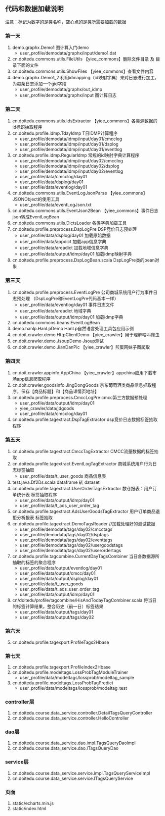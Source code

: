 ## 代码和数据加载说明
注意：标记为数字的是类名称，空心点的是类所需要加载的数据

### 第一天
1. demo.graphx.Demo1    图计算入门demo
    - user_profile/demodata/graphx/input/demo1.dat
2. cn.doitedu.commons.utils.FileUtils           【yiee_commons】删除文件目录 及 目录下面的文件
3. cn.doitedu.commons.utils.ShowFiles           【yiee_commons】查看文件内容
4. demo.graphx.Demo1_2  利用idmapping（id映射字典）来对日志进行加工，为每条日志添加一个gid字段
    - user_profile/demodata/graphx/out_idmp
    - user_profile/demodata/graphx/input    图计算日志

### 第二天
1. cn.doitedu.commons.utils.IdsExtractor        【yiee_commons】各类源数据的id标识抽取程序    
1. cn.doitedu.profile.idmp.TdayIdmp      T日IDMP计算程序    
    - user_profile/demodata/idmp/input/day01/cmcclog
    - user_profile/demodata/idmp/input/day01/dsplog
    - user_profile/demodata/idmp/input/day01/eventlog
1. cn.doitedu.profile.idmp.RegularIdmp          常规的id映射字典计算程序
    - user_profile/demodata/idmp/input/day02/cmcclog
    - user_profile/demodata/idmp/input/day02/dsplog
    - user_profile/demodata/idmp/input/day02/eventlog
    - user_profile/data/cmcclog/day01
    - user_profile/data/dsplog/day01
    - user_profile/data/eventlog/day01
1. cn.doitedu.commons.utils.EventLogJsonParse   【yiee_commons】JSONObject的使用工具
    - user_profile/data/eventLogJson.txt
1. cn.doitedu.commons.utils.EventJson2Bean      【yiee_commons】事件日志json转成EventLogBean
1. cn.doitedu.commons.utils.DictsLoader     各类字典加载工具
1. cn.doitedu.profile.preprocess.DspLogPre      DSP竞价日志预处理
    - user_profile/data/dsplog/day01  加载原始数据
    - user_profile/data/appdict 加载app信息字典
    - user_profile/data/areadict 加载地域信息字典
    - user_profile/data/output/idmp/day01 加载idmp映射字典
1. cn.doitedu.profile.preprocess.DspLogBean.scala     DspLogPre类的bean对象

### 第三天    
1. cn.doitedu.profile.preprocess.EventLogPre    公司商城系统用户行为事件日志预处理       （DspLogPre和EventLogPre代码基本一样）
    - user_profile/data/eventlog/day01    事件日志文件
    - user_profile/data/areadict 地域字典
    - user_profile/data/output/idmp/day01   加载idmp字典
1. cn.doitedu.commons.beans.EventLogBean
1. demo.hanlp.HanLpDemo     HanLp自然语言处理工具包应用示例
1. cn.doit.crawler.demo.HttpClientDemo          【yiee_crawler】用于理解啥叫爬虫
1. cn.doit.crawler.demo.JsoupDemo                Jsoup测试
1. cn.doit.crawler.demo.JianDanPic              【yiee_crawler】煎蛋网妹子图爬取

### 第四天
1. cn.doit.crawler.appinfo.AppChina             【yiee_crawler】appchina应用下载市场app信息爬取程序
1. cn.doit.crawler.goodsinfo.JingDongGoods      京东葡萄酒类商品信息抓取程序，保存【商品标题】和【商品详情页地址】
1. cn.doitedu.profile.preprocess.CmccLogPre cmcc第三方数据预处理
    - user_profile/data/output/idmp/day01    
    - yiee_crawler/data/jdgoods
    - user_profile/data/cmcclog/day01
2. cn.doitedu.profile.tagextract.DspTagExtractor    dsp竞价日志数据标签抽取程序

### 第五天
1. cn.doitedu.profile.tagextract.CmccTagExtractor   CMCC流量数据的标签抽取
1. cn.doitedu.profile.tagextract.EventLogTagExtractor   商城系统用户行为日志标签抽取
    - user_profile/data/t_user_goods 商品信息表
1. test.java.Df2Ds.scala    dataframe  转 dataset
1. cn.doitedu.profile.tagextract.UserOrderTagsExtractor     数仓报表：用户订单统计表 标签抽取程序
    - user_profile/data/output/idmp/day01
    - user_profile/data/t_ads_user_order_tag
1. cn.doitedu.profile.tagextract.AdsUserGoodsTagExtractor       用户订单商品退拒分析报表 标签抽取
6. cn.doitedu.profile.tagextract.DemoTagsReader     //加载处理好的测试数据
    - user_profile/demodata/tags/day02/cmcctags     
    - user_profile/demodata/tags/day02/dsptags
    - user_profile/demodata/tags/day02/eventtags
    - user_profile/demodata/tags/day02/usergoodstags
    - user_profile/demodata/tags/day02/userordertags
1. cn.doitedu.profile.tagcombine.CurrentDayTagsCombiner     当日各数据源所抽取的标签的聚合程序
    - user_profile/data/output/eventlog/day01
    - user_profile/data/output/cmcc/day01
    - user_profile/data/output/dsplog/day01
    - user_profile/data/t_user_goods
    - user_profile/data/t_ads_user_order_tag
    - user_profile/data/output/idmp/day01
1. cn/doitedu/profile/tagcombine/HisAndTodayTagCombiner.scala       将当日的标签计算结果，整合历史（前一日）标签结果
    - user_profile/data/output/tags/day01
    - user_profile/data/output/tags/day02

### 第六天
5. cn.doitedu.profile.tagexport.ProfileTags2Hbase

### 第七天
1. cn.doitedu.profile.tagexport.ProfileIndex2Hbase
1. cn.doitedu.profile.modeltags.LossProbTagModuleTrainer    
    - user_profile/data/modeltags/lossprob/modeltag_sample
2. cn.doitedu.profile.modeltags.LossProbTagPredict
    - user_profile/data/modeltags/lossprob/modeltag_test

### controller层
1. cn.doitedu.course.data_service.controller.DetailTagsQueryController
2. cn.doitedu.course.data_service.controller.HelloController

### dao层
1. cn.doitedu.course.data_service.dao.impl.TagsQueryDaoImpl
2. cn.doitedu.course.data_service.dao.ITagsQueryDao

### service层
1. cn.doitedu.course.data_service.service.impl.TagsQueryServiceImpl
2. cn.doitedu.course.data_service.service.ITagsQueryService

### 页面
1. static/echarts.min.js
2. static/index.html